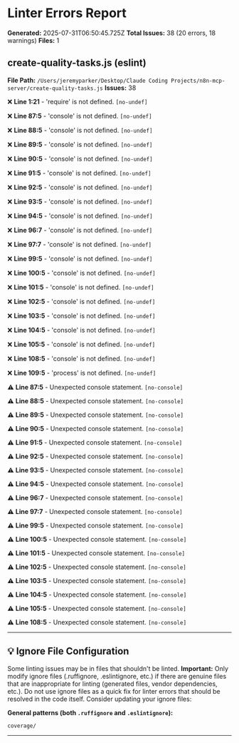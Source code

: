 # Linter Errors Report

**Generated:** 2025-07-31T06:50:45.725Z
**Total Issues:** 38 (20 errors, 18 warnings)
**Files:** 1

## create-quality-tasks.js (eslint)

**File Path:** `/Users/jeremyparker/Desktop/Claude Coding Projects/n8n-mcp-server/create-quality-tasks.js`
**Issues:** 38

❌ **Line 1:21** - 'require' is not defined. `[no-undef]`

❌ **Line 87:5** - 'console' is not defined. `[no-undef]`

❌ **Line 88:5** - 'console' is not defined. `[no-undef]`

❌ **Line 89:5** - 'console' is not defined. `[no-undef]`

❌ **Line 90:5** - 'console' is not defined. `[no-undef]`

❌ **Line 91:5** - 'console' is not defined. `[no-undef]`

❌ **Line 92:5** - 'console' is not defined. `[no-undef]`

❌ **Line 93:5** - 'console' is not defined. `[no-undef]`

❌ **Line 94:5** - 'console' is not defined. `[no-undef]`

❌ **Line 96:7** - 'console' is not defined. `[no-undef]`

❌ **Line 97:7** - 'console' is not defined. `[no-undef]`

❌ **Line 99:5** - 'console' is not defined. `[no-undef]`

❌ **Line 100:5** - 'console' is not defined. `[no-undef]`

❌ **Line 101:5** - 'console' is not defined. `[no-undef]`

❌ **Line 102:5** - 'console' is not defined. `[no-undef]`

❌ **Line 103:5** - 'console' is not defined. `[no-undef]`

❌ **Line 104:5** - 'console' is not defined. `[no-undef]`

❌ **Line 105:5** - 'console' is not defined. `[no-undef]`

❌ **Line 108:5** - 'console' is not defined. `[no-undef]`

❌ **Line 109:5** - 'process' is not defined. `[no-undef]`

⚠️ **Line 87:5** - Unexpected console statement. `[no-console]`

⚠️ **Line 88:5** - Unexpected console statement. `[no-console]`

⚠️ **Line 89:5** - Unexpected console statement. `[no-console]`

⚠️ **Line 90:5** - Unexpected console statement. `[no-console]`

⚠️ **Line 91:5** - Unexpected console statement. `[no-console]`

⚠️ **Line 92:5** - Unexpected console statement. `[no-console]`

⚠️ **Line 93:5** - Unexpected console statement. `[no-console]`

⚠️ **Line 94:5** - Unexpected console statement. `[no-console]`

⚠️ **Line 96:7** - Unexpected console statement. `[no-console]`

⚠️ **Line 97:7** - Unexpected console statement. `[no-console]`

⚠️ **Line 99:5** - Unexpected console statement. `[no-console]`

⚠️ **Line 100:5** - Unexpected console statement. `[no-console]`

⚠️ **Line 101:5** - Unexpected console statement. `[no-console]`

⚠️ **Line 102:5** - Unexpected console statement. `[no-console]`

⚠️ **Line 103:5** - Unexpected console statement. `[no-console]`

⚠️ **Line 104:5** - Unexpected console statement. `[no-console]`

⚠️ **Line 105:5** - Unexpected console statement. `[no-console]`

⚠️ **Line 108:5** - Unexpected console statement. `[no-console]`

---

## 💡 Ignore File Configuration

Some linting issues may be in files that shouldn't be linted. **Important:** Only modify ignore files (.ruffignore, .eslintignore, etc.) if there are genuine files that are inappropriate for linting (generated files, vendor dependencies, etc.). Do not use ignore files as a quick fix for linter errors that should be resolved in the code itself. Consider updating your ignore files:

**General patterns (both `.ruffignore` and `.eslintignore`):**
```
coverage/
```

---

